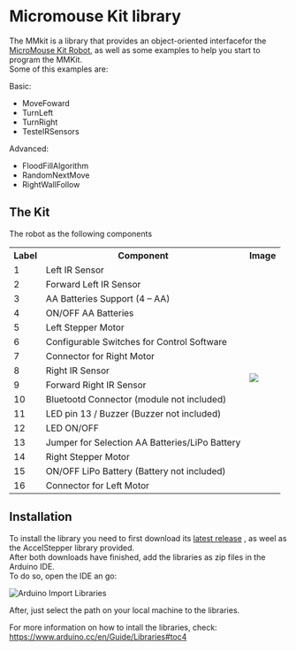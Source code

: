 # Micromouse Kit library 

The MMkit is a library that provides an object-oriented interfacefor the [MicroMouse Kit Robot](https://www.micromouse.utad.pt/?page_id=998&lang=en), as well as some examples to help you start to program the MMKit. \
Some of this examples are: 

Basic: 
- MoveFoward
- TurnLeft
- TurnRight
- TesteIRSensors 

Advanced: 
- FloodFillAlgorithm
- RandomNextMove
- RightWallFollow

## The Kit

The robot as the following components

<table>
  <tr>
    <th>Label</th>
    <th>Component</th>
    <th>Image</th>
  <tr>
    <td>1</td>
    <td>Left IR Sensor</td>
    <td rowspan="16"><img src="https://www.micromouse.utad.pt/wp-content/uploads/2016/05/MicromouseKit-3.png"</img></td>
  </tr>
  <tr>
    <td>2</td>
    <td>Forward Left IR Sensor</td>
  </tr>
  <tr>
    <td>3</td>
    <td>AA Batteries Support (4 – AA)</td>
  </tr>
  <tr>
    <td>4</td>
    <td>ON/OFF AA Batteries</td>
  </tr>
  <tr>
    <td>5</td>
    <td>Left Stepper Motor</td>
  </tr>
  <tr>
    <td>6</td>
    <td>Configurable Switches for Control Software</td>
  </tr>
  <tr>
    <td>7</td>
    <td>Connector for Right Motor</td>
  </tr>
  <tr>
    <td>8</td>
    <td>Right IR Sensor</td>
  </tr>
  <tr>
    <td>9</td>
    <td>Forward Right IR Sensor</td>
  </tr>
  <tr>
    <td>10</td>
    <td>Bluetootd Connector (module not included)</td>
  </tr>
  <tr>
    <td>11</td>
    <td>LED pin 13 / Buzzer (Buzzer not included)</td>
  </tr>
  <tr>
    <td>12</td>
    <td>LED ON/OFF</td>
  </tr>
  <tr>
    <td>13</td>
    <td>Jumper for Selection AA Batteries/LiPo Battery</td>
  </tr>
  <tr>
    <td>14</td>
    <td>Right Stepper Motor</td>
  </tr>
  <tr>
    <td>15</td>
    <td>ON/OFF LiPo Battery (Battery not included)    </td>
  </tr>
  <tr>
    <td>16</td>
    <td>Connector for Left Motor</td>
  </tr>
</table>

## Installation

To install the library you need to first download its [latest release](https://github.com/micromouse-utad/MMKit/releases/latest)
, as weel as the AccelStepper library provided. \
After both downloads have finished, add the libraries as zip files in the Arduino IDE. \
To do so, open the IDE an go:

![Arduino Import Libraries](https://www.arduino.cc/en/uploads/Guide/ImportLibraryFromZIPFile.png)

After, just select the path on your local machine to the libraries.

For more information on how to intall the libraries, check: https://www.arduino.cc/en/Guide/Libraries#toc4
